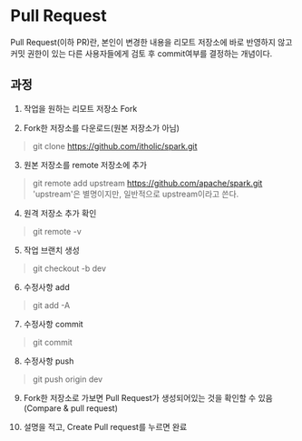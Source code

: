 # Pull Request

Pull Request(이하 PR)란, 본인이 변경한 내용을 리모트 저장소에 바로 반영하지 않고 커밋 권한이 있는 다른 사용자들에게 검토 후 commit여부를 결정하는 개념이다.

## 과정

1. 작업을 원하는 리모트 저장소 Fork

2. Fork한 저장소를 다운로드(원본 저장소가 아님)
> git clone https://github.com/itholic/spark.git

3. 원본 저장소를 remote 저장소에 추가
> git remote add upstream https://github.com/apache/spark.git
> 'upstream'은 별명이지만, 일반적으로 upstream이라고 쓴다.

4. 원격 저장소 추가 확인
> git remote -v

5. 작업 브랜치 생성
> git checkout -b dev

6. 수정사항 add
> git add -A

7. 수정사항 commit
> git commit

8. 수정사항 push
> git push origin dev

9. Fork한 저장소로 가보면 Pull Request가 생성되어있는 것을 확인할 수 있음 (Compare & pull request)

10. 설명을 적고, Create Pull request를 누르면 완료